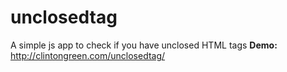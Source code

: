 # unclosedtag
A simple js app to check if you have unclosed HTML tags
**Demo:** http://clintongreen.com/unclosedtag/
